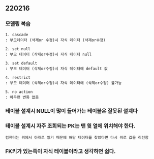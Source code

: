 ## 220216
### 모델링 복습
    1. cascade
    : 부모데이터 (삭제or 수정)시 자식 데이터 (삭제or수정)

    2. set null
    : 부모 데이터 (삭제or수정)시 자식 데이터 null

    3. set default 
    : 부모 데이터 (삭제or수정)시 자식 데이터에 default 값

    4. restrict
    : 부모 데이터 (삭제or수정)시 자식 데이터에 (삭제or수정) 불가능

    5. no action
    : 아무런 변화 없음



### 테이블 설계시 NULL이 많이 들어가는 테이블은 잘못된 설계다


### 테이블 설계시 자주 조회되는 PK는 맨 윗 열에 위치해야 한다. 
    컴퓨터는 위에서 아래로 읽기 때문에 해당 데이터를 찾았다면 다시 위로 값을 리턴함

### FK키가 있는쪽이 자식 테이블이라고 생각하면 쉽다.
